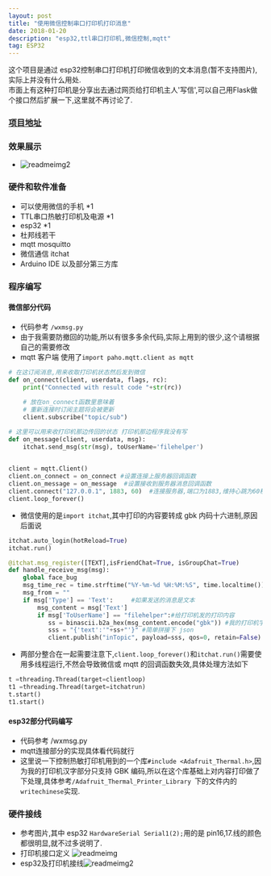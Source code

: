```yaml
---
layout: post
title: "使用微信控制串口打印机打印消息"
date: 2018-01-20
description: "esp32,ttl串口打印机,微信控制,mqtt"
tag: ESP32
---   
```


这个项目是通过 esp32控制串口打印机打印微信收到的文本消息(暂不支持图片),实际上并没有什么用处.   
市面上有这种打印机是分享出去通过网页给打印机主人'写信',可以自己用Flask做个接口然后扩展一下,这里就不再讨论了.
### [项目地址](https://github.com/wzqwzq666/WXPrinter)
### 效果展示
- ![readmeimg2](https://raw.githubusercontent.com/wzqwzq666/WXPrinter/master/pic/wxp3.gif)

### 硬件和软件准备
- 可以使用微信的手机 *1
- TTL串口热敏打印机及电源 *1
- esp32 *1
- 杜邦线若干
- mqtt mosquitto
- 微信通信 itchat
- Arduino IDE 以及部分第三方库 

### 程序编写
#### 微信部分代码
- 代码参考 `/wxmsg.py`
- 由于我需要防撤回的功能,所以有很多多余代码,实际上用到的很少,这个请根据自己的需要修改
- mqtt 客户端 使用了`import paho.mqtt.client as mqtt `

```python
# 在这订阅消息,用来收取打印机状态然后发到微信   
def on_connect(client, userdata, flags, rc):    
    print("Connected with result code "+str(rc))    
    
    # 放在on_connect函数里意味着    
    # 重新连接时订阅主题将会被更新    
    client.subscribe("topic/sub")    

# 这里可以用来收打印机那边传回的状态 打印机那边程序我没有写   
def on_message(client, userdata, msg):
    itchat.send_msg(str(msg), toUserName='filehelper')
 

client = mqtt.Client()
client.on_connect = on_connect #设置连接上服务器回调函数    
client.on_message = on_message  #设置接收到服务器消息回调函数
client.connect("127.0.0.1", 1883, 60)  #连接服务器,端口为1883,维持心跳为60秒
client.loop_forever()
```
- 微信使用的是`import itchat`,其中打印的内容要转成 gbk 内码十六进制,原因后面说

``` python
itchat.auto_login(hotReload=True)
itchat.run()

@itchat.msg_register([TEXT],isFriendChat=True, isGroupChat=True)
def handle_receive_msg(msg):
    global face_bug
    msg_time_rec = time.strftime("%Y-%m-%d %H:%M:%S", time.localtime())   #接受消息的时间
    msg_from = ""
    if msg['Type'] == 'Text':     #如果发送的消息是文本
        msg_content = msg['Text']
        if msg['ToUserName'] == "filehelper":#给打印机发的打印内容
           ss = binascii.b2a_hex(msg_content.encode("gbk")) #我的打印机字库是 GBK 所以要转一下
           sss = "{'text':'"+ss+"'}" #简单拼接下 json
           client.publish("inTopic", payload=sss, qos=0, retain=False) #通过 mqtt 发布给打印机    

```
- 两部分整合在一起需要注意下,`client.loop_forever()`和`itchat.run()`需要使用多线程运行,不然会导致微信或 mqtt 的回调函数失效,具体处理方法如下

``` python
t =threading.Thread(target=clientloop)
t1 =threading.Thread(target=itchatrun)
t.start()
t1.start()
```
#### esp32部分代码编写
- 代码参考 /wxmsg.py 
- mqtt连接部分的实现具体看代码就行
- 这里说一下控制热敏打印机用到的一个库`#include <Adafruit_Thermal.h>`,因为我的打印机汉字部分只支持 GBK 编码,所以在这个库基础上对内容打印做了下处理,具体参考`/Adafruit_Thermal_Printer_Library `下的文件内的`writechinese`实现.

### 硬件接线
- 参考图片,其中 esp32 `HardwareSerial Serial1(2);`用的是 pin16,17.线的颜色都很明显,就不过多说明了.
- 打印机接口定义 ![readmeimg](https://raw.githubusercontent.com/wzqwzq666/WXPrinter/master/pic/wxp1.jpg)
- esp32及打印机接线![readmeimg2](https://raw.githubusercontent.com/wzqwzq666/WXPrinter/master/pic/wxp2.jpg)


